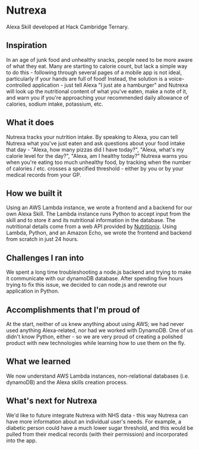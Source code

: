 # Nutrexa
Alexa Skill developed at Hack Cambridge Ternary.

## Inspiration
In an age of junk food and unhealthy snacks, people need to be more aware of what they eat. Many are starting to calorie count, but lack a simple way to do this - following through several pages of a mobile app is not ideal, particularly if your hands are full of food! Instead, the solution is a voice-controlled application - just tell Alexa "I just ate a hamburger" and Nutrexa will look up the nutritional content of what you've eaten, make a note of it, and warn you if you're approaching your recommended daily allowance of calories, sodium intake, potassium, etc.

## What it does
Nutrexa tracks your nutrition intake. By speaking to Alexa, you can tell Nutrexa what you've just eaten and ask questions about your food intake that day - "Alexa, how many pizzas did I have today?", "Alexa, what's my calorie level for the day?", "Alexa, am I healthy today?"
Nutrexa warns you when you're eating too much unhealthy food, by tracking when the number of calories / etc. crosses a specified threshold - either by you or by your medical records from your GP.

## How we built it
Using an AWS Lambda instance, we wrote a frontend and a backend for our own Alexa Skill. The Lambda instance runs Python to accept input from the skill and to store it and its nutritional information in the database. The nutritional details come from a web API provided by [Nutritionix](https://developer.nutritionix.com/docs/v2).
Using Lambda, Python, and an Amazon Echo, we wrote the frontend and backend from scratch in just 24 hours.

## Challenges I ran into
We spent a long time troubleshooting a node.js backend and trying to make it communicate with our dynamoDB database. After spending five hours trying to fix this issue, we decided to can node.js and rewrote our application in Python.

## Accomplishments that I'm proud of
At the start, neither of us knew anything about using AWS; we had never used anything Alexa-related, nor had we worked with DynamoDB. One of us didn't know Python, either - so we are very proud of creating a polished product with new technologies while learning how to use them on the fly.

## What we learned
We now understand AWS Lambda instances, non-relational databases (i.e. dynamoDB) and the Alexa skills creation process.

## What's next for Nutrexa
We'd like to future integrate Nutrexa with NHS data - this way Nutrexa can have more information about an individual user's needs. For example, a diabetic person could have a much lower sugar threshold, and this would be pulled from their medical records (with their permission) and incorporated into the app.
